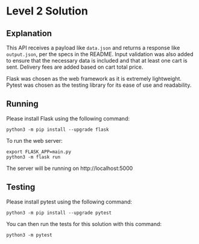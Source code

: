 # Level 2 Solution

## Explanation

This API receives a payload like `data.json` and returns a response like `output.json`, per the specs in the README.
Input validation was also added to ensure that the necessary data is included and that at least one cart is sent.
Delivery fees are added based on cart total price.

Flask was chosen as the web framework as it is extremely lightweight. Pytest was chosen as the testing library for its ease of use and readability.

## Running

Please install Flask using the following command:

    python3 -m pip install --upgrade flask

To run the web server:

    export FLASK_APP=main.py
    python3 -m flask run

The server will be running on http://localhost:5000

## Testing

Please install pytest using the following command:

    python3 -m pip install --upgrade pytest

You can then run the tests for this solution with this command:

    python3 -m pytest
